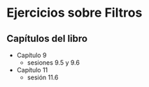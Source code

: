 # Ejercicios sobre Filtros

## Capítulos del libro
- Capítulo 9
   - sesiones 9.5 y 9.6
- Capítulo 11
  - sesión 11.6